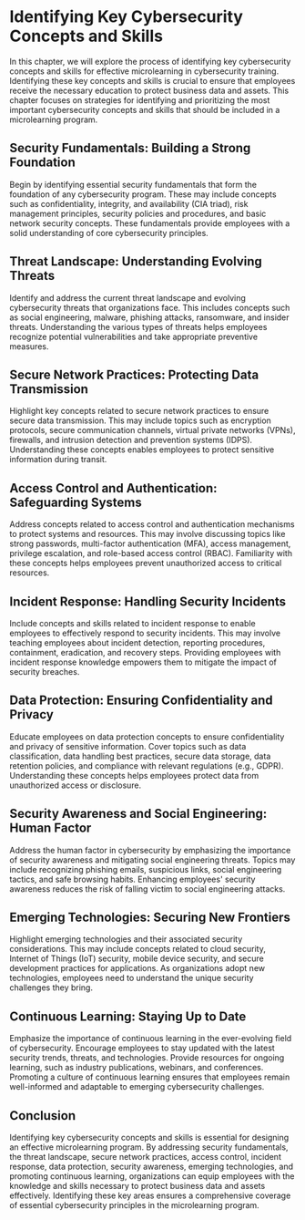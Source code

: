 Identifying Key Cybersecurity Concepts and Skills
==========================================================

In this chapter, we will explore the process of identifying key cybersecurity concepts and skills for effective microlearning in cybersecurity training. Identifying these key concepts and skills is crucial to ensure that employees receive the necessary education to protect business data and assets. This chapter focuses on strategies for identifying and prioritizing the most important cybersecurity concepts and skills that should be included in a microlearning program.

Security Fundamentals: Building a Strong Foundation
---------------------------------------------------

Begin by identifying essential security fundamentals that form the foundation of any cybersecurity program. These may include concepts such as confidentiality, integrity, and availability (CIA triad), risk management principles, security policies and procedures, and basic network security concepts. These fundamentals provide employees with a solid understanding of core cybersecurity principles.

Threat Landscape: Understanding Evolving Threats
------------------------------------------------

Identify and address the current threat landscape and evolving cybersecurity threats that organizations face. This includes concepts such as social engineering, malware, phishing attacks, ransomware, and insider threats. Understanding the various types of threats helps employees recognize potential vulnerabilities and take appropriate preventive measures.

Secure Network Practices: Protecting Data Transmission
------------------------------------------------------

Highlight key concepts related to secure network practices to ensure secure data transmission. This may include topics such as encryption protocols, secure communication channels, virtual private networks (VPNs), firewalls, and intrusion detection and prevention systems (IDPS). Understanding these concepts enables employees to protect sensitive information during transit.

Access Control and Authentication: Safeguarding Systems
-------------------------------------------------------

Address concepts related to access control and authentication mechanisms to protect systems and resources. This may involve discussing topics like strong passwords, multi-factor authentication (MFA), access management, privilege escalation, and role-based access control (RBAC). Familiarity with these concepts helps employees prevent unauthorized access to critical resources.

Incident Response: Handling Security Incidents
----------------------------------------------

Include concepts and skills related to incident response to enable employees to effectively respond to security incidents. This may involve teaching employees about incident detection, reporting procedures, containment, eradication, and recovery steps. Providing employees with incident response knowledge empowers them to mitigate the impact of security breaches.

Data Protection: Ensuring Confidentiality and Privacy
-----------------------------------------------------

Educate employees on data protection concepts to ensure confidentiality and privacy of sensitive information. Cover topics such as data classification, data handling best practices, secure data storage, data retention policies, and compliance with relevant regulations (e.g., GDPR). Understanding these concepts helps employees protect data from unauthorized access or disclosure.

Security Awareness and Social Engineering: Human Factor
-------------------------------------------------------

Address the human factor in cybersecurity by emphasizing the importance of security awareness and mitigating social engineering threats. Topics may include recognizing phishing emails, suspicious links, social engineering tactics, and safe browsing habits. Enhancing employees' security awareness reduces the risk of falling victim to social engineering attacks.

Emerging Technologies: Securing New Frontiers
---------------------------------------------

Highlight emerging technologies and their associated security considerations. This may include concepts related to cloud security, Internet of Things (IoT) security, mobile device security, and secure development practices for applications. As organizations adopt new technologies, employees need to understand the unique security challenges they bring.

Continuous Learning: Staying Up to Date
---------------------------------------

Emphasize the importance of continuous learning in the ever-evolving field of cybersecurity. Encourage employees to stay updated with the latest security trends, threats, and technologies. Provide resources for ongoing learning, such as industry publications, webinars, and conferences. Promoting a culture of continuous learning ensures that employees remain well-informed and adaptable to emerging cybersecurity challenges.

Conclusion
----------

Identifying key cybersecurity concepts and skills is essential for designing an effective microlearning program. By addressing security fundamentals, the threat landscape, secure network practices, access control, incident response, data protection, security awareness, emerging technologies, and promoting continuous learning, organizations can equip employees with the knowledge and skills necessary to protect business data and assets effectively. Identifying these key areas ensures a comprehensive coverage of essential cybersecurity principles in the microlearning program.
